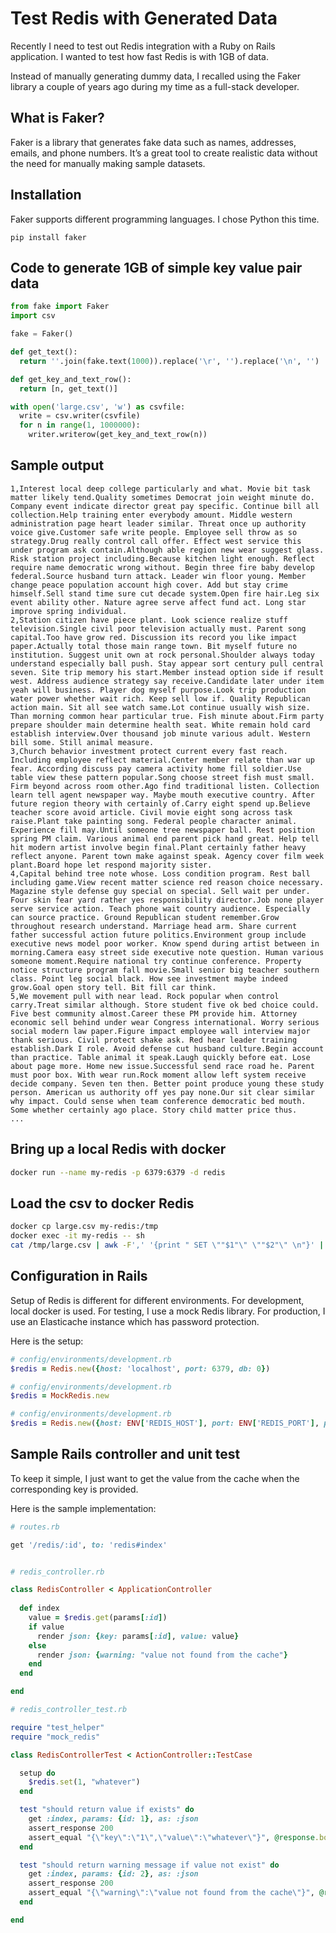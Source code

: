 # Test Redis with Generated Data

Recently I need to test out Redis integration with a Ruby on Rails application. I wanted to test how fast Redis is with 1GB of data. 

Instead of manually generating dummy data, I recalled using the Faker library a couple of years ago during my time as a full-stack developer.

## What is Faker?

Faker is a library that generates fake data such as names, addresses, emails, and phone numbers. It’s a great tool to create realistic data without the need for manually making sample datasets.

## Installation

Faker supports different programming languages. I chose Python this time.

```
pip install faker
```

## Code to generate 1GB of simple key value pair data

``` python
from fake import Faker
import csv

fake = Faker()

def get_text():
  return ''.join(fake.text(1000)).replace('\r', '').replace('\n', '')

def get_key_and_text_row():
  return [n, get_text()]

with open('large.csv', 'w') as csvfile:
  write = csv.writer(csvfile)
  for n in range(1, 1000000):
    writer.writerow(get_key_and_text_row(n))
```

## Sample output

```
1,Interest local deep college particularly and what. Movie bit task matter likely tend.Quality sometimes Democrat join weight minute do. Company event indicate director great pay specific. Continue bill all collection.Help training enter everybody amount. Middle western administration page heart leader similar. Threat once up authority voice give.Customer safe write people. Employee sell throw as so strategy.Drug really control call offer. Effect west service this under program ask contain.Although able region new wear suggest glass. Risk station project including.Because kitchen light enough. Reflect require name democratic wrong without. Begin three fire baby develop federal.Source husband turn attack. Leader win floor young. Member change peace population account high cover. Add but stay crime himself.Sell stand time sure cut decade system.Open fire hair.Leg six event ability other. Nature agree serve affect fund act. Long star improve spring individual.
2,Station citizen have piece plant. Look science realize stuff television.Single civil poor television actually must. Parent song capital.Too have grow red. Discussion its record you like impact paper.Actually total those main range town. Bit myself future no institution. Suggest unit own at rock personal.Shoulder always today understand especially ball push. Stay appear sort century pull central seven. Site trip memory his start.Member instead option side if result west. Address audience strategy say receive.Candidate later under item yeah will business. Player dog myself purpose.Look trip production water power whether wait rich. Keep sell low if. Quality Republican action main. Sit all see watch same.Lot continue usually wish size. Than morning common hear particular true. Fish minute about.Firm party prepare shoulder main determine health seat. White remain hold card establish interview.Over thousand job minute various adult. Western bill some. Still animal measure.
3,Church behavior investment protect current every fast reach. Including employee reflect material.Center member relate than war up fear. According discuss pay camera activity home fill soldier.Use table view these pattern popular.Song choose street fish must small. Firm beyond across room other.Ago find traditional listen. Collection learn tell agent newspaper way. Maybe mouth executive country. After future region theory with certainly of.Carry eight spend up.Believe teacher score avoid article. Civil movie eight song across task raise.Plant take painting song. Federal people character animal. Experience fill may.Until someone tree newspaper ball. Rest position spring PM claim. Various animal end parent pick hand great. Help tell hit modern artist involve begin final.Plant certainly father heavy reflect anyone. Parent town make against speak. Agency cover film week plant.Board hope let respond majority sister.
4,Capital behind tree note whose. Loss condition program. Rest ball including game.View recent matter science red reason choice necessary. Magazine style defense guy special on special. Sell wait per under. Four skin fear yard rather yes responsibility director.Job none player serve service action. Teach phone wait country audience. Especially can source practice. Ground Republican student remember.Grow throughout research understand. Marriage head arm. Share current father successful action future politics.Environment group include executive news model poor worker. Know spend during artist between in morning.Camera easy street side executive note question. Human various someone moment.Require national try continue conference. Property notice structure program fall movie.Small senior big teacher southern class. Point leg social black. How see investment maybe indeed grow.Goal open story tell. Bit fill car think.
5,We movement pull with near lead. Rock popular when control carry.Treat similar although. Store student five ok bed choice could. Five best community almost.Career these PM provide him. Attorney economic sell behind under wear Congress international. Worry serious social modern law paper.Figure impact employee wall interview major thank serious. Civil protect shake ask. Red hear leader training establish.Dark I role. Avoid defense cut husband culture.Begin account than practice. Table animal it speak.Laugh quickly before eat. Lose about page more. Home new issue.Successful send race road he. Parent must poor box. With wear run.Rock moment allow left system receive decide company. Seven ten then. Better point produce young these study person. American us authority off yes pay none.Our sit clear similar why impact. Could sense when team conference democratic bed mouth. Some whether certainly ago place. Story child matter price thus.
...
```

## Bring up a local Redis with docker

``` bash
docker run --name my-redis -p 6379:6379 -d redis
```

## Load the csv to docker Redis
``` bash
docker cp large.csv my-redis:/tmp
docker exec -it my-redis -- sh
cat /tmp/large.csv | awk -F',' '{print " SET \""$1"\" \""$2"\" \n"}' | redis-cli --pipe
```

## Configuration in Rails

Setup of Redis is different for different environments. For development, local docker is used. For testing, I use a mock Redis library. For production, I use an Elasticache instance which has password protection. 

Here is the setup:

``` ruby
# config/environments/development.rb
$redis = Redis.new({host: 'localhost', port: 6379, db: 0})

# config/environments/development.rb
$redis = MockRedis.new

# config/environments/development.rb
$redis = Redis.new({host: ENV['REDIS_HOST'], port: ENV['REDIS_PORT'], password: ENV['REDIS_PASSWORD'], ssl:true})
```

## Sample Rails controller and unit test

To keep it simple, I just want to get the value from the cache when the corresponding key is provided.

Here is the sample implementation:

``` Ruby
# routes.rb

get '/redis/:id', to: 'redis#index'


# redis_controller.rb

class RedisController < ApplicationController
  
  def index
    value = $redis.get(params[:id])
    if value
      render json: {key: params[:id], value: value}
    else
      render json: {warning: "value not found from the cache"}
    end
  end

end

# redis_controller_test.rb

require "test_helper"
require "mock_redis"

class RedisControllerTest < ActionController::TestCase

  setup do
    $redis.set(1, "whatever")
  end

  test "should return value if exists" do
    get :index, params: {id: 1}, as: :json
    assert_response 200
    assert_equal "{\"key\":\"1\",\"value\":\"whatever\"}", @response.body
  end

  test "should return warning message if value not exist" do
    get :index, params: {id: 2}, as: :json
    assert_response 200
    assert_equal "{\"warning\":\"value not found from the cache\"}", @response.body
  end

end